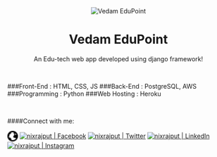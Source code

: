 <p align="center">
    <img width="100px"
        src="https://d1307y6zf828wb.cloudfront.net/static/img/logo/logo.png" 
        align="center" alt="Vedam EduPoint" />
    <h1 align="center">Vedam EduPoint</h1>
    <p align="center">An Edu-tech web app developed using django framework!</p></p>

<br />

###Front-End 		:	HTML, CSS, JS
###Back-End 		: 	PostgreSQL, AWS
###Programming 	    : 	Python
###Web Hosting 	    : 	Heroku

<br />


####Connect with me:

[<img align="center" alt="nixrajput" width="24px" src="https://raw.githubusercontent.com/iconic/open-iconic/master/svg/globe.svg" />][website]
[<img align="center" alt="nixrajput | Facebook" width="24px" src="https://cdn.jsdelivr.net/npm/simple-icons@v3/icons/facebook.svg" />][facebook]
[<img align="center" alt="nixrajput | Twitter" width="24px" src="https://cdn.jsdelivr.net/npm/simple-icons@v3/icons/twitter.svg" />][twitter]
[<img align="center" alt="nixrajput | LinkedIn" width="24px" src="https://cdn.jsdelivr.net/npm/simple-icons@v3/icons/linkedin.svg" />][linkedin]
[<img align="center" alt="nixrajput | Instagram" width="24px" src="https://cdn.jsdelivr.net/npm/simple-icons@v3/icons/instagram.svg" />][instagram]


[webdevplaylist]: https://github.com/nixrajput/vedam-edupoint
[website]: https://vedam-edupoint.herokuapp.com
[facebook]: https://facebook.com/nixrajput07
[twitter]: https://facebook.com/nixrajput07
[instagram]: https://instagram.com/nixrajput
[linkedin]: https://linkedin.com/in/nixrajput